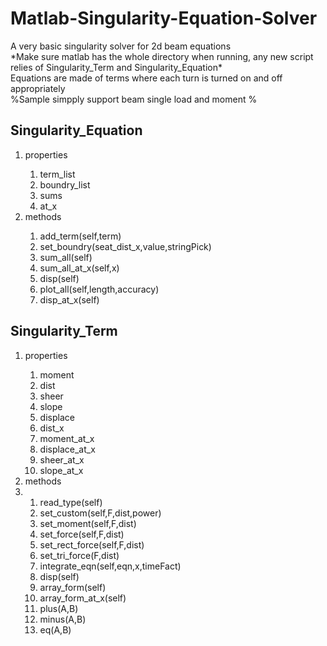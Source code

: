 # Matlab-Singularity-Equation-Solver
<p>
A very basic singularity solver for 2d beam equations<br>
*Make sure matlab has the whole directory when running, any new script relies of Singularity_Term and Singularity_Equation*<br>
Equations are made of terms where each turn is turned on and off appropriately<br>
   %Sample simpply support beam single load and moment
%<br>
</p>

 





<h2>Singularity_Equation</h2>
<ol>
   <li>properties</li>
   <ol>
      <li>term_list</li>
      <li>boundry_list</li>
      <li>sums</li>
      <li>at_x</li>
      </ol>
   <li>methods  </li>
      <ol>
      <li>add_term(self,term)</li>
      <li>set_boundry(seat_dist_x,value,stringPick)</li>
      <li>sum_all(self)</li>
      <li>sum_all_at_x(self,x)</li>
      <li>disp(self)</li>
      <li>plot_all(self,length,accuracy) </li> 
      <li>disp_at_x(self)</li>
      </ol>
   </ol>
      
     
<h2>Singularity_Term</h2>
<ol>
    <li>properties</li>
   <ol>
        <li>moment</li>
        <li>dist</li>
        <li>sheer</li>
        <li>slope</li>
        <li>displace</li>
        <li>dist_x</li>
        <li>moment_at_x</li>
        <li>displace_at_x</li>
        <li>sheer_at_x</li>
        <li>slope_at_x</li>
      </ol>
    <li>methods<li>
      <ol>
        <li>read_type(self) </li>   
        <li>set_custom(self,F,dist,power) </li>
        <li>set_moment(self,F,dist)  </li>
        <li>set_force(self,F,dist)</li>
        <li>set_rect_force(self,F,dist)</li>
        <li>set_tri_force(F,dist)</li>
        <li>integrate_eqn(self,eqn,x,timeFact)</li>
        <li>disp(self)</li>
        <li>array_form(self)</li>
        <li>array_form_at_x(self)</li>
        <li>plus(A,B)</li>
        <li>minus(A,B)</li>
        <li>eq(A,B)</li>
         </ol>
       </ol>

  
